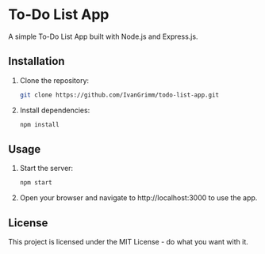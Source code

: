 # To-Do List App

A simple To-Do List App built with Node.js and Express.js.

## Installation

1. Clone the repository:
   ```bash
   git clone https://github.com/IvanGrimm/todo-list-app.git

2. Install dependencies:
   ```bash
   npm install

## Usage

1. Start the server:
   ```bash
   npm start

2. Open your browser and navigate to http://localhost:3000 to use the app.

## License
This project is licensed under the MIT License - do what you want with it.
